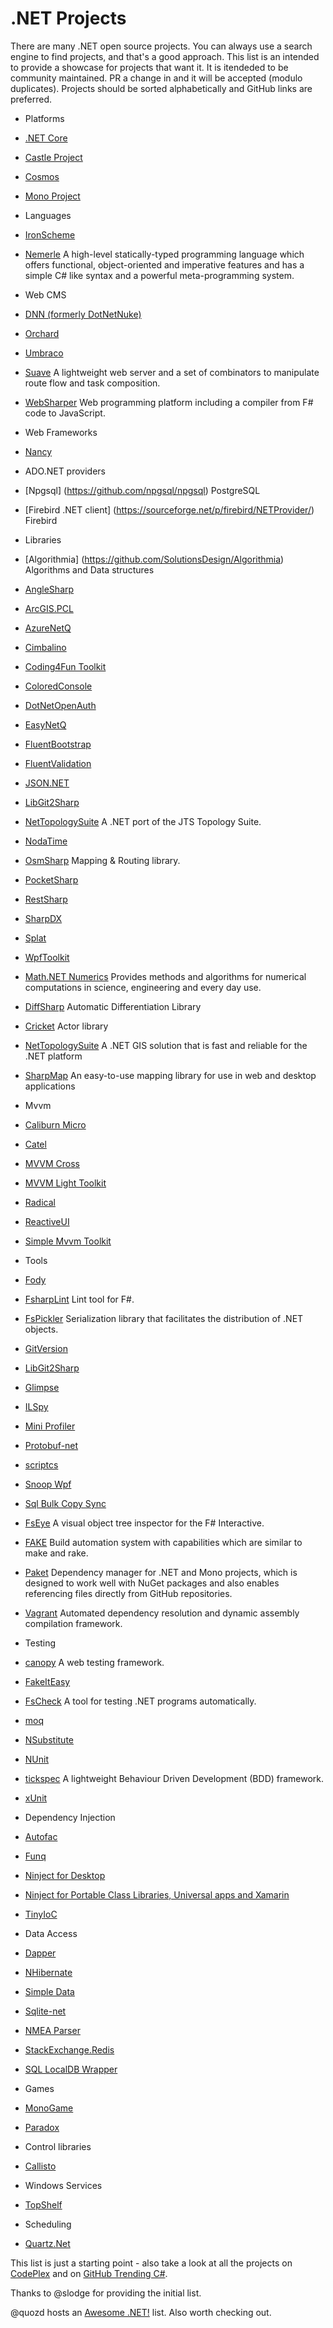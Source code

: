 # .NET Projects

There are many .NET open source projects. You can always use a search engine to find projects, and that's a good approach. This list is an intended to provide a showcase for projects that want it. It is itendeded to be community maintained. PR a change in and it will be accepted (modulo duplicates). Projects should be sorted alphabetically and GitHub links are preferred.

* Platforms
 * [.NET Core](https://github.com/dotnet/core)
 * [Castle Project](https://github.com/castleproject)
 * [Cosmos](http://cosmos.codeplex.com/)
 * [Mono Project](https://github.com/mono/)
 
* Languages
 * [IronScheme](http://ironscheme.codeplex.com)
 * [Nemerle](https://github.com/rsdn/nemerle) A high-level statically-typed programming language which offers functional, object-oriented and imperative features and has a simple C# like syntax and a powerful meta-programming system.

* Web CMS
 * [DNN (formerly DotNetNuke)](https://dotnetnuke.codeplex.com/)
 * [Orchard](http://www.orchardproject.net/)
 * [Umbraco](http://umbraco.com/)
 * [Suave](https://github.com/SuaveIO/suave) A lightweight web server and a set of combinators to manipulate route flow and task composition.
 * [WebSharper](https://bitbucket.org/IntelliFactory/websharper)  Web programming platform including a compiler from F# code to JavaScript.

* Web Frameworks
 * [Nancy](http://nancyfx.org)

* ADO.NET providers
 * [Npgsql] (https://github.com/npgsql/npgsql) PostgreSQL 
 * [Firebird .NET client] (https://sourceforge.net/p/firebird/NETProvider/) Firebird
 
* Libraries
 * [Algorithmia] (https://github.com/SolutionsDesign/Algorithmia) Algorithms and Data structures
 * [AngleSharp](https://github.com/FlorianRappl/AngleSharp)
 * [ArcGIS.PCL](https://github.com/davetimmins/ArcGIS.PCL)
 * [AzureNetQ](https://github.com/Roysvork/AzureNetQ)
 * [Cimbalino](http://cimbalino.org/)
 * [Coding4Fun Toolkit](http://coding4fun.codeplex.com/)
 * [ColoredConsole](https://github.com/colored-console/colored-console)
 * [DotNetOpenAuth](https://github.com/DotNetOpenAuth)
 * [EasyNetQ](https://github.com/mikehadlow/EasyNetQ)
 * [FluentBootstrap](https://github.com/somedave/FluentBootstrap)
 * [FluentValidation](https://github.com/JeremySkinner/FluentValidation)
 * [JSON.NET](http://json.net/)
 * [LibGit2Sharp](http://libgit2sharp.com/)
 * [NetTopologySuite](https://github.com/NetTopologySuite) A .NET port of the JTS Topology Suite.
 * [NodaTime](http://nodatime.org/)
 * [OsmSharp](https://github.com/OsmSharp) Mapping & Routing library.
 * [PocketSharp](https://github.com/ceee/PocketSharp)
 * [RestSharp](http://restsharp.org/)
 * [SharpDX](https://github.com/sharpdx/SharpDX)
 * [Splat](https://github.com/paulcbetts/splat)
 * [WpfToolkit](https://github.com/dotnetprojects/wpftoolkit)
 * [Math.NET Numerics](http://numerics.mathdotnet.com/) Provides methods and algorithms for numerical computations in science, engineering and every day use.
 * [DiffSharp](http://gbaydin.github.io/DiffSharp/) Automatic Differentiation Library
 * [Cricket](http://fsprojects.github.io/Cricket/)  Actor library
 * [NetTopologySuite](https://github.com/NetTopologySuite/NetTopologySuite/)  A .NET GIS solution that is fast and reliable for the .NET platform
 * [SharpMap](https://sharpmap.codeplex.com/) An easy-to-use mapping library for use in web and desktop applications

* Mvvm
 * [Caliburn Micro](http://caliburnmicro.com/)
 * [Catel](http://catelproject.com/)
 * [MVVM Cross](https://github.com/MvvmCross/MvvmCross)
 * [MVVM Light Toolkit](http://www.mvvmlight.net)
 * [Radical](https://github.com/RadicalFx/radical)
 * [ReactiveUI](https://github.com/reactiveui/ReactiveUI)
 * [Simple Mvvm Toolkit](http://simplemvvmtoolkit.codeplex.com/)

* Tools
 * [Fody](https://github.com/Fody/Fody)
 * [FsharpLint](http://fsprojects.github.io/FSharpLint/) Lint tool for F#.
 * [FsPickler](http://nessos.github.io/FsPickler/) Serialization library that facilitates the distribution of .NET objects.
 * [GitVersion](https://github.com/ParticularLabs/GitVersion)
 * [LibGit2Sharp](https://github.com/libgit2/libgit2sharp)
 * [Glimpse](http://getglimpse.com)
 * [ILSpy](http://ilspy.net/)
 * [Mini Profiler](http://miniprofiler.com/)
 * [Protobuf-net](https://code.google.com/p/protobuf-net/)
 * [scriptcs](http://scriptcs.net/)
 * [Snoop Wpf](https://github.com/cplotts/snoopwpf)
 * [Sql Bulk Copy Sync](https://github.com/WCOMAB/SqlBulkSync)
 * [FsEye](http://www.swensensoftware.com/fseye) A visual object tree inspector for the F# Interactive.
 * [FAKE](http://fsharp.github.io/FAKE/) Build automation system with capabilities which are similar to make and rake.
 * [Paket](http://fsprojects.github.io/Paket/) Dependency manager for .NET and Mono projects, which is designed to work well with NuGet packages and also enables referencing files directly from GitHub repositories.
 * [Vagrant](http://nessos.github.io/Vagrant/) Automated dependency resolution and dynamic assembly compilation framework.

* Testing
 * [canopy](http://lefthandedgoat.github.io/canopy/) A web testing framework.
 * [FakeItEasy](https://github.com/FakeItEasy/FakeItEasy)
 * [FsCheck](https://fsharp.github.io/FsCheck/) A tool for testing .NET programs automatically.
 * [moq](https://github.com/Moq/moq4)
 * [NSubstitute](http://nsubstitute.github.io/)
 * [NUnit](https://github.com/nunit/nunit)
 * [tickspec](http://tickspec.codeplex.com/) A lightweight Behaviour Driven Development (BDD) framework.
 * [xUnit](https://github.com/xunit/xunit)

* Dependency Injection
 * [Autofac](http://autofac.org/)
 * [Funq](https://funq.codeplex.com/)
 * [Ninject for Desktop](http://www.ninject.org/)
 * [Ninject for Portable Class Libraries, Universal apps and Xamarin](https://github.com/onovotny/ninject)
 * [TinyIoC](https://github.com/grumpydev/TinyIoC)

* Data Access
 * [Dapper](https://github.com/StackExchange/dapper-dot-net)
 * [NHibernate](https://github.com/nhibernate)
 * [Simple Data](https://github.com/markrendle/Simple.Data)
 * [Sqlite-net](https://github.com/praeclarum/sqlite-net)
 * [NMEA Parser](https://github.com/dotMorten/NmeaParser)
 * [StackExchange.Redis](https://github.com/StackExchange/StackExchange.Redis)  
 * [SQL LocalDB Wrapper](https://github.com/martincostello/sqllocaldb)

* Games
 * [MonoGame](http://monogame.net)
 * [Paradox](https://github.com/SiliconStudio/paradox)

* Control libraries
* [Callisto](https://github.com/timheuer/callisto)
 
* Windows Services
 * [TopShelf](https://github.com/Topshelf/Topshelf) 

* Scheduling
 * [Quartz.Net](https://github.com/quartznet/quartznet) 

 
 
This list is just a starting point - also take a look at all the projects on [CodePlex](http://www.codeplex.com/) and on [GitHub Trending C#](https://github.com/trending?l=csharp).

Thanks to @slodge for providing the initial list.

@quozd hosts an [Awesome .NET!](https://github.com/quozd/awesome-dotnet) list. Also worth checking out.
